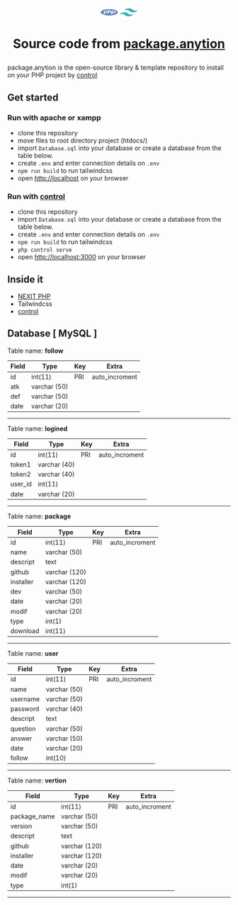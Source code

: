 <p align="center">
<img align="center" alt="PHP" height="30" width="40" src="https://raw.githubusercontent.com/devicons/devicon/master/icons/php/php-plain.svg">
<img align="center" alt="Tailwindcss" height="30" width="40" src="https://github.com/devicons/devicon/raw/master/icons/tailwindcss/tailwindcss-plain.svg">
</p>

# <p align="center">Source code from [package.anytion](https://package.anytion.com/)</p>

package.anytion is the open-source library & template repository to install on your PHP project by [control](https://github.com/Arikato111/control)

## Get started

### Run with apache or xampp

- clone this repository
- move files to root directory project (htdocs/)
- import `Database.sql` into your database or create a database from the table below.
- create `.env` and enter connection details on `.env`
- `npm run build` to run tailwindcss
- open [http://localhost](http://localhost) on your browser

### Run with [control](https://github.com/Arikato111/control)

- clone this repository
- import `Database.sql` into your database or create a database from the table below.
- create `.env` and enter connection details on `.env`
- `npm run build` to run tailwindcss
- `php control serve` 
- open [http://localhost:3000](http://localhost:3000) on your browser

## Inside it 

- [NEXIT PHP](https://github.com/Arikato111/NEXIT)
- Tailwindcss
- [control](https://github.com/Arikato111/control)

## Database [ MySQL ]

Table name: **follow**

| Field | Type | Key | Extra |
| ----- | ---- | --- | ---- |
| id | int(11) | PRI | auto_incroment | 
| atk | varchar (50) |      |
| def | varchar (50) |
| date | varchar (20) |

---

Table name: **logined**

| Field | Type | Key | Extra |
| ----- | ---- | --- | ---- |
| id | int(11) | PRI | auto_incroment | 
| token1 | varchar (40) |  | |
| token2 | varchar (40) |  | |
| user_id | int(11) |   |
| date | varchar (20) |

---

Table name: **package**

| Field | Type | Key | Extra |
| ----- | ---- | --- | ---- |
| id | int(11) | PRI | auto_incroment | 
| name | varchar (50) |  | |
| descript | text |  | |
| github | varchar (120) |  | |
| installer | varchar (120) |  | |
| dev | varchar (50) |  | |
| date | varchar (20) |
| modif | varchar (20) |
| type | int(1) |
| download | int(11) |

---

Table name: **user**

| Field | Type | Key | Extra |
| ----- | ---- | --- | ---- |
| id | int(11) | PRI | auto_incroment | 
| name | varchar (50) |  | |
| username | varchar (50) |  | |
| password | varchar (40) |  | |
| descript | text |  | |
| question | varchar (50) |  | |
| answer | varchar (50) |  | |
| date | varchar (20) |  | |
| follow| int(10) |

---

Table name: **vertion**

| Field | Type | Key | Extra |
| ----- | ---- | --- | ---- |
| id | int(11) | PRI | auto_incroment | 
| package_name | varchar (50) |  | |
| version | varchar (50) |  | |
| descript | text |  | |
| github | varchar (120) |  | |
| installer | varchar (120) |  | |
| date | varchar (20) |  | |
| modif | varchar (20) |  | |
| type | int(1) |

---